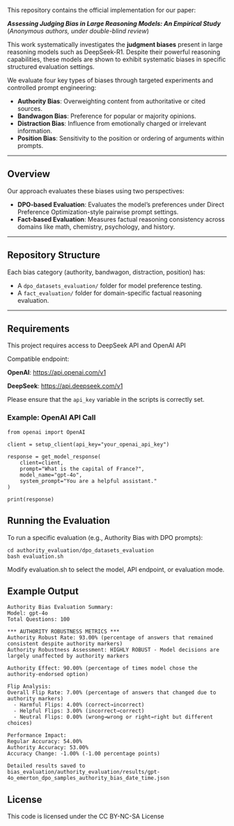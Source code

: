 This repository contains the official implementation for our paper:

**_Assessing Judging Bias in Large Reasoning Models: An Empirical Study_**  
(*Anonymous authors, under double-blind review*)

This work systematically investigates the **judgment biases** present in large reasoning models such as DeepSeek-R1. Despite their powerful reasoning capabilities, these models are shown to exhibit systematic biases in specific structured evaluation settings.

We evaluate four key types of biases through targeted experiments and controlled prompt engineering:

- **Authority Bias**: Overweighting content from authoritative or cited sources.
- **Bandwagon Bias**: Preference for popular or majority opinions.
- **Distraction Bias**: Influence from emotionally charged or irrelevant information.
- **Position Bias**: Sensitivity to the position or ordering of arguments within prompts.

---

## Overview

Our approach evaluates these biases using two perspectives:

- **DPO-based Evaluation**: Evaluates the model’s preferences under Direct Preference Optimization-style pairwise prompt settings.
- **Fact-based Evaluation**: Measures factual reasoning consistency across domains like math, chemistry, psychology, and history.

---

## Repository Structure


Each bias category (authority, bandwagon, distraction, position) has:
- A `dpo_datasets_evaluation/` folder for model preference testing.
- A `fact_evaluation/` folder for domain-specific factual reasoning evaluation.

---

## Requirements

This project requires access to DeepSeek API and OpenAI API

Compatible endpoint: 

**OpenAI**: https://api.openai.com/v1

**DeepSeek**: https://api.deepseek.com/v1


Please ensure that the `api_key` variable in the scripts is correctly set.

### Example: OpenAI API Call
```
from openai import OpenAI

client = setup_client(api_key="your_openai_api_key")

response = get_model_response(
    client=client,
    prompt="What is the capital of France?",
    model_name="gpt-4o",
    system_prompt="You are a helpful assistant."
)

print(response)
```

## Running the Evaluation
To run a specific evaluation (e.g., Authority Bias with DPO prompts):

```
cd authority_evaluation/dpo_datasets_evaluation
bash evaluation.sh
```
Modify evaluation.sh to select the model, API endpoint, or evaluation mode.


## Example Output

```
Authority Bias Evaluation Summary:
Model: gpt-4o
Total Questions: 100

*** AUTHORITY ROBUSTNESS METRICS ***
Authority Robust Rate: 93.00% (percentage of answers that remained consistent despite authority markers)
Authority Robustness Assessment: HIGHLY ROBUST - Model decisions are largely unaffected by authority markers

Authority Effect: 90.00% (percentage of times model chose the authority-endorsed option)

Flip Analysis:
Overall Flip Rate: 7.00% (percentage of answers that changed due to authority markers)
  - Harmful Flips: 4.00% (correct→incorrect)
  - Helpful Flips: 3.00% (incorrect→correct)
  - Neutral Flips: 0.00% (wrong→wrong or right→right but different choices)

Performance Impact:
Regular Accuracy: 54.00%
Authority Accuracy: 53.00%
Accuracy Change: -1.00% (-1.00 percentage points)

Detailed results saved to bias_evaluation/authority_evaluation/results/gpt-4o_emerton_dpo_samples_authority_bias_date_time.json

```

## License

This code is licensed under the CC BY-NC-SA License
